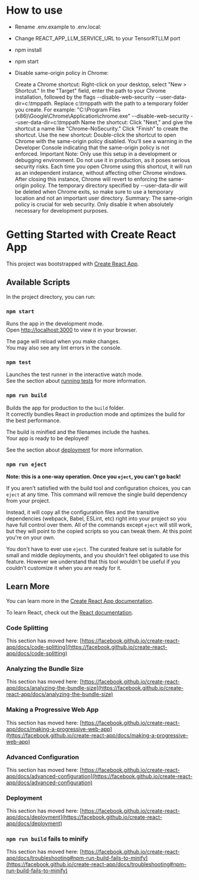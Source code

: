 # How to use

- Rename .env.example to .env.local:

- Change REACT_APP_LLM_SERVICE_URL to your TensorRTLLM port
  
- npm install
  
- npm start

- Disable same-origin policy in Chrome:

    Create a Chrome shortcut:
        Right-click on your desktop, select "New > Shortcut."
        In the "Target" field, enter the path to your Chrome installation, followed by the flags --disable-web-security --user-data-dir=c:\tmppath. Replace c:\tmppath with the path to a temporary folder you create.
        For example: "C:\Program Files (x86)\Google\Chrome\Application\chrome.exe" --disable-web-security --user-data-dir=c:\tmppath
    Name the shortcut:
        Click "Next," and give the shortcut a name like "Chrome-NoSecurity."
        Click "Finish" to create the shortcut.
    Use the new shortcut:
        Double-click the shortcut to open Chrome with the same-origin policy disabled. You'll see a warning in the Developer Console indicating that the same-origin policy is not enforced.
    Important Note:
        Only use this setup in a development or debugging environment. Do not use it in production, as it poses serious security risks.
        Each time you open Chrome using this shortcut, it will run as an independent instance, without affecting other Chrome windows. After closing this instance, Chrome will revert to enforcing the same-origin policy.
        The temporary directory specified by --user-data-dir will be deleted when Chrome exits, so make sure to use a temporary location and not an important user directory.
    Summary:
        The same-origin policy is crucial for web security. Only disable it when absolutely necessary for development purposes.

# Getting Started with Create React App

This project was bootstrapped with [Create React App](https://github.com/facebook/create-react-app).

## Available Scripts

In the project directory, you can run:

### `npm start`

Runs the app in the development mode.\
Open [http://localhost:3000](http://localhost:3000) to view it in your browser.

The page will reload when you make changes.\
You may also see any lint errors in the console.

### `npm test`

Launches the test runner in the interactive watch mode.\
See the section about [running tests](https://facebook.github.io/create-react-app/docs/running-tests) for more information.

### `npm run build`

Builds the app for production to the `build` folder.\
It correctly bundles React in production mode and optimizes the build for the best performance.

The build is minified and the filenames include the hashes.\
Your app is ready to be deployed!

See the section about [deployment](https://facebook.github.io/create-react-app/docs/deployment) for more information.

### `npm run eject`

**Note: this is a one-way operation. Once you `eject`, you can't go back!**

If you aren't satisfied with the build tool and configuration choices, you can `eject` at any time. This command will remove the single build dependency from your project.

Instead, it will copy all the configuration files and the transitive dependencies (webpack, Babel, ESLint, etc) right into your project so you have full control over them. All of the commands except `eject` will still work, but they will point to the copied scripts so you can tweak them. At this point you're on your own.

You don't have to ever use `eject`. The curated feature set is suitable for small and middle deployments, and you shouldn't feel obligated to use this feature. However we understand that this tool wouldn't be useful if you couldn't customize it when you are ready for it.

## Learn More

You can learn more in the [Create React App documentation](https://facebook.github.io/create-react-app/docs/getting-started).

To learn React, check out the [React documentation](https://reactjs.org/).

### Code Splitting

This section has moved here: [https://facebook.github.io/create-react-app/docs/code-splitting](https://facebook.github.io/create-react-app/docs/code-splitting)

### Analyzing the Bundle Size

This section has moved here: [https://facebook.github.io/create-react-app/docs/analyzing-the-bundle-size](https://facebook.github.io/create-react-app/docs/analyzing-the-bundle-size)

### Making a Progressive Web App

This section has moved here: [https://facebook.github.io/create-react-app/docs/making-a-progressive-web-app](https://facebook.github.io/create-react-app/docs/making-a-progressive-web-app)

### Advanced Configuration

This section has moved here: [https://facebook.github.io/create-react-app/docs/advanced-configuration](https://facebook.github.io/create-react-app/docs/advanced-configuration)

### Deployment

This section has moved here: [https://facebook.github.io/create-react-app/docs/deployment](https://facebook.github.io/create-react-app/docs/deployment)

### `npm run build` fails to minify

This section has moved here: [https://facebook.github.io/create-react-app/docs/troubleshooting#npm-run-build-fails-to-minify](https://facebook.github.io/create-react-app/docs/troubleshooting#npm-run-build-fails-to-minify)
